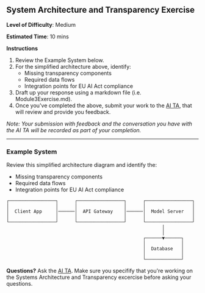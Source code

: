 ## System Architecture and Transparency Exercise

**Level of Difficulty**: Medium

**Estimated Time**: 10 mins

**Instructions**
1. Review the Example System below.
2. For the simplified architecture above, identify:
    - Missing transparency components
    - Required data flows
    - Integration points for EU AI Act compliance
3. Draft up your response using a markdown file (i.e. Module3Exercise.md).
4. Once you've completed the above, submit your work to the [AI TA](https://chatgpt.com/g/g-67b5fb834f3c81919fabc4f3af4d7070-eu-ai-act-checker), that will review and provide you feedback.

*Note: Your submission with feedback and the conversation you have with the AI TA will be recorded as part of your completion.* 

-----
### Example System
Review this simplified architecture diagram and identify the: 
- Missing transparency components
- Required data flows
- Integration points for EU AI Act compliance

```
┌─────────────────┐      ┌─────────────────┐      ┌─────────────────┐
│                 │      │                 │      │                 │
│  Client App     │──────│  API Gateway    │──────│  Model Server   │
│                 │      │                 │      │                 │
└─────────────────┘      └─────────────────┘      └─────────────────┘
                                                         │
                                                         │
                                                  ┌──────▼──────┐
                                                  │             │
                                                  │  Database   │
                                                  │             │
                                                  └─────────────┘
```

**Questions?** 
Ask the [AI TA](https://chatgpt.com/g/g-67b5fb834f3c81919fabc4f3af4d7070-eu-ai-act-checker). Make sure you specifify that you're working on the Systems Architecture and Transparency excercise before asking your questions.
